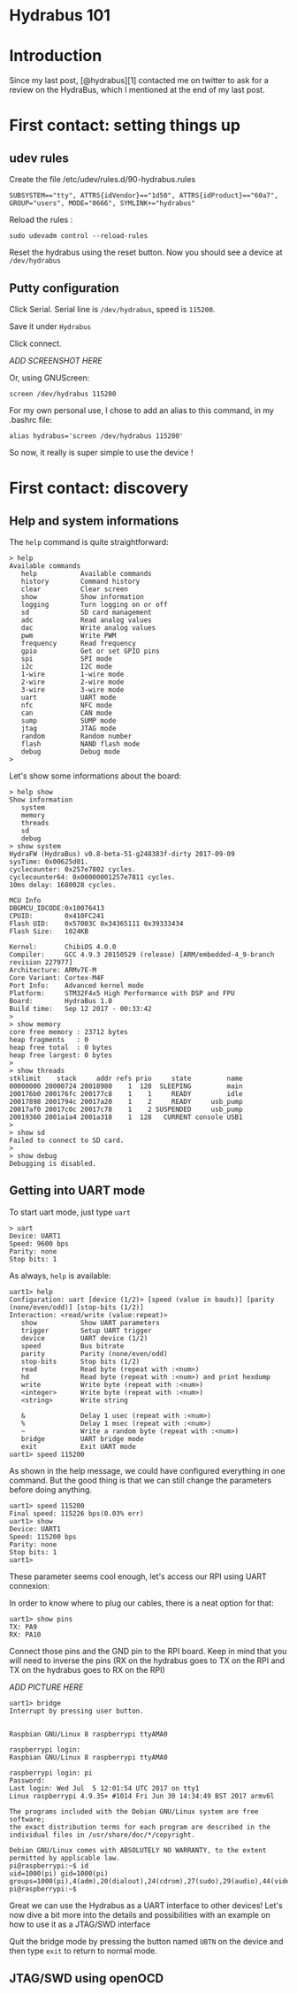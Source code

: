 Hydrabus 101
===

# Introduction

Since my last post, [@hydrabus][1] contacted me on twitter to ask for a review on the HydraBus, which I mentioned at the end of my last post.

# First contact: setting things up

## udev rules

Create the file /etc/udev/rules.d/90-hydrabus.rules

```
SUBSYSTEM=="tty", ATTRS{idVendor}=="1d50", ATTRS{idProduct}=="60a7", GROUP="users", MODE="0666", SYMLINK+="hydrabus"
```

Reload the rules :

```
sudo udevadm control --reload-rules 
```

Reset the hydrabus using the reset button.
Now you should see a device at `/dev/hydrabus`

## Putty configuration

Click Serial.
Serial line is `/dev/hydrabus`, speed is `115200`.

Save it under `Hydrabus`

Click connect.

*ADD SCREENSHOT HERE*

Or, using GNUScreen: 

```
screen /dev/hydrabus 115200
```

For my own personal use, I chose to add an alias to this command, in my .bashrc file:

```
alias hydrabus='screen /dev/hydrabus 115200'
```

So now, it really is super simple to use the device !

# First contact: discovery

## Help and system informations

The `help` command is quite straightforward:

```
> help
Available commands
   help           Available commands
   history        Command history
   clear          Clear screen
   show           Show information
   logging        Turn logging on or off
   sd             SD card management
   adc            Read analog values
   dac            Write analog values
   pwm            Write PWM
   frequency      Read frequency
   gpio           Get or set GPIO pins
   spi            SPI mode
   i2c            I2C mode
   1-wire         1-wire mode
   2-wire         2-wire mode
   3-wire         3-wire mode
   uart           UART mode
   nfc            NFC mode
   can            CAN mode
   sump           SUMP mode
   jtag           JTAG mode
   random         Random number
   flash          NAND flash mode
   debug          Debug mode
> 
```

Let's show some informations about the board: 

```
> help show 
Show information
   system
   memory
   threads
   sd
   debug
> show system
HydraFW (HydraBus) v0.8-beta-51-g248383f-dirty 2017-09-09
sysTime: 0x00625d01.
cyclecounter: 0x257e7802 cycles.
cyclecounter64: 0x00000001257e7811 cycles.
10ms delay: 1680028 cycles.

MCU Info
DBGMCU_IDCODE:0x10076413
CPUID:        0x410FC241
Flash UID:    0x57003C 0x34365111 0x39333434
Flash Size:   1024KB

Kernel:       ChibiOS 4.0.0
Compiler:     GCC 4.9.3 20150529 (release) [ARM/embedded-4_9-branch revision 227977]
Architecture: ARMv7E-M
Core Variant: Cortex-M4F
Port Info:    Advanced kernel mode
Platform:     STM32F4x5 High Performance with DSP and FPU
Board:        HydraBus 1.0
Build time:   Sep 12 2017 - 00:33:42
>
> show memory
core free memory : 23712 bytes
heap fragments   : 0
heap free total  : 0 bytes
heap free largest: 0 bytes
>
> show threads
stklimit    stack     addr refs prio     state         name
00000000 20000724 20018980    1  128  SLEEPING         main
200176b0 200176fc 200177c8    1    1     READY         idle
20017898 2001794c 20017a20    1    2     READY     usb_pump
20017af0 20017c0c 20017c78    1    2 SUSPENDED     usb_pump
20019360 2001a1a4 2001a318    1  128   CURRENT console USB1
>
> show sd
Failed to connect to SD card.
>
> show debug
Debugging is disabled.

```

## Getting into UART mode

To start uart mode, just type `uart`

```
> uart
Device: UART1
Speed: 9600 bps
Parity: none
Stop bits: 1
```

As always, `help` is available:

```
uart1> help
Configuration: uart [device (1/2)> [speed (value in bauds)] [parity (none/even/odd)] [stop-bits (1/2)]
Interaction: <read/write (value:repeat)>
   show           Show UART parameters
   trigger        Setup UART trigger
   device         UART device (1/2)
   speed          Bus bitrate
   parity         Parity (none/even/odd)
   stop-bits      Stop bits (1/2)
   read           Read byte (repeat with :<num>)
   hd             Read byte (repeat with :<num>) and print hexdump
   write          Write byte (repeat with :<num>)
   <integer>      Write byte (repeat with :<num>)
   <string>       Write string

   &              Delay 1 usec (repeat with :<num>)
   %              Delay 1 msec (repeat with :<num>)
   ~              Write a random byte (repeat with :<num>)
   bridge         UART bridge mode
   exit           Exit UART mode
uart1> speed 115200 
```

As shown in the help message, we could have configured everything in one command. But the good thing is that we can still change the parameters before doing anything.

```
uart1> speed 115200 
Final speed: 115226 bps(0.03% err)
uart1> show
Device: UART1
Speed: 115200 bps
Parity: none
Stop bits: 1
uart1> 
```

These parameter seems cool enough, let's access our RPI using UART connexion:

In order to know where to plug our cables, there is a neat option for that:

```
uart1> show pins
TX: PA9
RX: PA10
```

Connect those pins and the GND pin to the RPI board.
Keep in mind that you will need to inverse the pins (RX on the hydrabus goes to TX on the RPI and TX on the hydrabus goes to RX on the RPI)

*ADD PICTURE HERE*

```
uart1> bridge 
Interrupt by pressing user button.


Raspbian GNU/Linux 8 raspberrypi ttyAMA0

raspberrypi login: 
Raspbian GNU/Linux 8 raspberrypi ttyAMA0

raspberrypi login: pi
Password: 
Last login: Wed Jul  5 12:01:54 UTC 2017 on tty1
Linux raspberrypi 4.9.35+ #1014 Fri Jun 30 14:34:49 BST 2017 armv6l

The programs included with the Debian GNU/Linux system are free software;
the exact distribution terms for each program are described in the
individual files in /usr/share/doc/*/copyright.

Debian GNU/Linux comes with ABSOLUTELY NO WARRANTY, to the extent
permitted by applicable law.
pi@raspberrypi:~$ id
uid=1000(pi) gid=1000(pi) groups=1000(pi),4(adm),20(dialout),24(cdrom),27(sudo),29(audio),44(video),46(plugdev),60(games),100(users),101(input),108(netdev),997(gpio),998(i2c),999(spi)
pi@raspberrypi:~$ 
```

Great we can use the Hydrabus as a UART interface to other devices!
Let's now dive a bit more into the details and possibilities with an example on how to use it as a JTAG/SWD interface 

Quit the bridge mode by pressing the button named `UBTN` on the device and then type `exit` to return to normal mode.

## JTAG/SWD using openOCD

 
